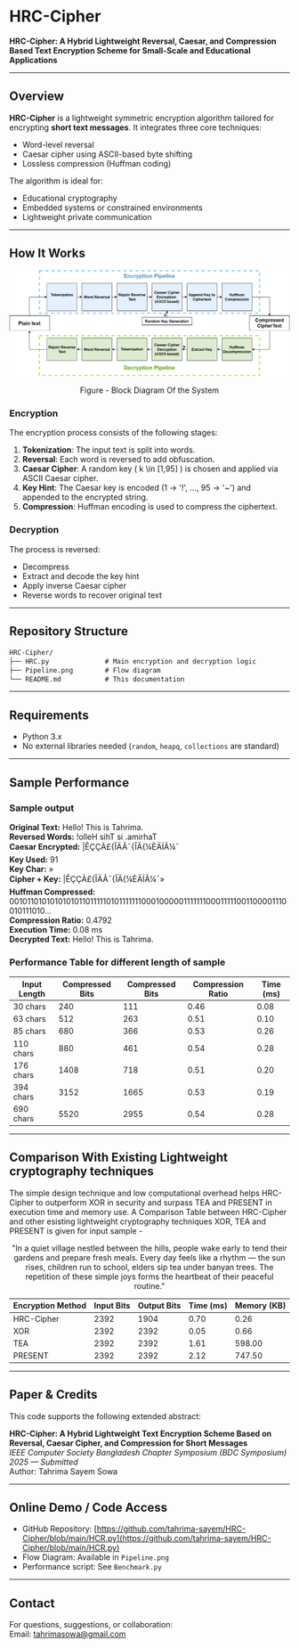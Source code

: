 # HRC-Cipher

**HRC-Cipher: A Hybrid Lightweight Reversal, Caesar, and Compression Based Text Encryption Scheme for Small-Scale and Educational Applications**

---

## Overview

**HRC-Cipher** is a lightweight symmetric encryption algorithm tailored for encrypting **short text messages**. It integrates three core techniques:

- Word-level reversal
- Caesar cipher using ASCII-based byte shifting
- Lossless compression (Huffman coding)

The algorithm is ideal for:
- Educational cryptography
- Embedded systems or constrained environments
- Lightweight private communication

---

## How It Works

![HRC-Cipher Flow Diagram](./Pipeline.png)
<p align="center">
  Figure - Block Diagram Of the System
</p>

### Encryption

The encryption process consists of the following stages:

1. **Tokenization**: The input text is split into words.
2. **Reversal**: Each word is reversed to add obfuscation.
3. **Caesar Cipher**: A random key \( k \in [1,95] \) is chosen and applied via ASCII Caesar cipher.
4. **Key Hint**: The Caesar key is encoded (1 → '!', ..., 95 → '~') and appended to the encrypted string.
5. **Compression**: Huffman encoding is used to compress the ciphertext.

### Decryption

The process is reversed:
- Decompress
- Extract and decode the key hint
- Apply inverse Caesar cipher
- Reverse words to recover original text

---

## Repository Structure

```
HRC-Cipher/
├── HRC.py              # Main encryption and decryption logic
├── Pipeline.png        # Flow diagram
└── README.md           # This documentation
```

---

## Requirements

- Python 3.x
- No external libraries needed (`random`, `heapq`, `collections` are standard)

---

## Sample Performance

### Sample output

**Original Text:**       Hello! This is Tahrima.<br>
**Reversed Words:**      !olleH sihT si .amirhaT<br>
**Caesar Encrypted:**    |ÊÇÇÀ£{ÎÄÃ¯{ÎÄ{¼ÈÄÍÃ¼¯<br>
**Key Used:**            91<br>
**Key Char:**            »<br>
**Cipher + Key:**        |ÊÇÇÀ£{ÎÄÃ¯{ÎÄ{¼ÈÄÍÃ¼¯»<br>
**Huffman Compressed:**  00101101010101010110111110101111111000100000111111100011111001100001110010111010...<br>
**Compression Ratio:**   0.4792<br>
**Execution Time:**      0.08 ms<br>
**Decrypted Text:**       Hello! This is Tahrima.<br>

### Performance Table for different length of sample

| Input Length | Compressed Bits | Compressed Bits | Compression Ratio | Time (ms) |
|--------------|------------------|------------------|--------------------|-----------|
| 30 chars     | 240              | 111              | 0.46               | 0.08      |
| 63 chars     | 512              | 263              | 0.51               | 0.10      |
| 85 chars     | 680              | 366              | 0.53               | 0.26      |
| 110 chars    | 880              | 461              | 0.54               | 0.28      |
| 176 chars    | 1408             | 718              | 0.51               | 0.20      |
| 394 chars    | 3152             | 1665             | 0.53               | 0.19      |
| 690 chars    | 5520             | 2955             | 0.54               | 0.28      |

---

## Comparison With Existing Lightweight cryptography techniques
The simple design technique and low computational overhead helps HRC-Cipher to outperform XOR in security and surpass TEA and PRESENT in execution time and memory use. A Comparison Table between HRC-Cipher and other esisting lightweight cryptography techniques XOR, TEA and PRESENT is given for input sample -
<p align="center">
"In a quiet village nestled between the hills, people wake early to tend their gardens and prepare fresh meals. Every day feels like a rhythm — the sun rises, children run to school, elders sip tea under banyan trees. The repetition of these simple joys forms the heartbeat of their peaceful routine."
</p>

| Encryption Method | Input Bits | Output Bits | Time (ms) | Memory (KB) |
|-------------------|------------|-------------|-----------|-------------|
| HRC-Cipher        | 2392       | 1904        | 0.70      | 0.26        | 
| XOR               | 2392       | 2392        | 0.05      | 0.66        |
| TEA               | 2392       | 2392        | 1.61      | 598.00      |
| PRESENT           | 2392       | 2392        | 2.12      | 747.50      |

---

## Paper & Credits

This code supports the following extended abstract:

**HRC-Cipher: A Hybrid Lightweight Text Encryption Scheme Based on Reversal, Caesar Cipher, and Compression for Short Messages**  
*IEEE Computer Society Bangladesh Chapter Symposium (BDC Symposium) 2025 — Submitted*  
Author: Tahrima Sayem Sowa

---

## Online Demo / Code Access

- GitHub Repository: [https://github.com/tahrima-sayem/HRC-Cipher/blob/main/HCR.py](https://github.com/tahrima-sayem/HRC-Cipher/blob/main/HCR.py)
- Flow Diagram: Available in `Pipeline.png`
- Performance script: See `Benchmark.py`

---

## Contact

For questions, suggestions, or collaboration:  
Email: tahrimasowa@gmail.com
